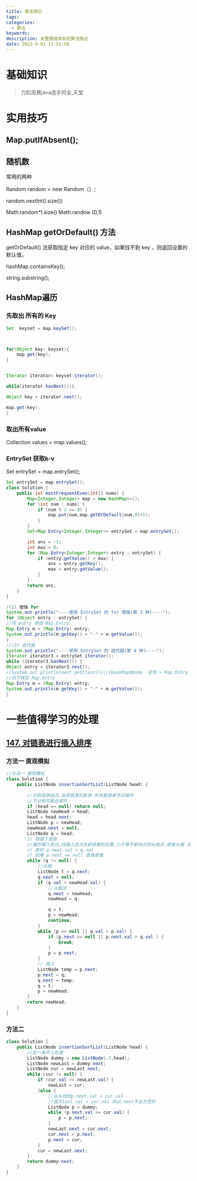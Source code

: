 ```yaml
---
title: 算法随记
tags:
categories:
  - 算法
keywords: 
description: 未整理成体系的算法随记
date: 2022-9-01 11:51:56
---
```






# 基础知识



> 力扣周赛java选手阿全,天堂



# 实用技巧

## Map.putIfAbsent();

## 随机数

常用的两种

Random random = new Random（）;

random.nextInt(l.size())

Math.random*l.size()   Math.randow [0,1)

## HashMap getOrDefault() 方法

getOrDefault() 法获取指定 key 对应的 value，如果找不到 key ，则返回设置的默认值。

hashMap.containsKey();

string.substring();

## HashMap遍历



###  先取出 所有的 Key 

```java
Set  keyset = map.keySet();



for(Object key: keyset){
	map.get(key);
}


Iterator iterator= keyset.iterator();

while(iterator.hasNext()){

Object key = iterator.next();

map.get(key);
}
```



### 取出所有value

Collection values = map.values();

### EntrySet 获取k-v

Set entrySet = map.entrySet();

```java
Set entrySet = map.entrySet();
class Solution {
    public int mostFrequentEven(int[] nums) {
        Map<Integer,Integer> map = new HashMap<>();
        for (int num : nums) {
            if (num % 2 == 0) {
                map.put(num,map.getOrDefault(num,0)+1);
            }
        }
        Set<Map.Entry<Integer,Integer>> entrySet = map.entrySet();

        int ans = -1;
        int max = 0;
        for (Map.Entry<Integer,Integer> entry : entrySet) {
            if (entry.getValue() > max) {
                ans = entry.getKey();
                max = entry.getValue();
            }
        }
        return ans;
    }
}

/(1) 增强 for
System.out.println("----使用 EntrySet 的 for 增强(第 3 种)----");
for (Object entry : entrySet) {
//将 entry 转成 Map.Entry
Map.Entry m = (Map.Entry) entry;
System.out.println(m.getKey() + "-" + m.getValue());
}
//(2) 迭代器
System.out.println("----使用 EntrySet 的 迭代器(第 4 种)----");
Iterator iterator3 = entrySet.iterator();
while (iterator3.hasNext()) {
Object entry = iterator3.next();
//System.out.println(next.getClass());//HashMap$Node -实现-> Map.Entry (getKey,getValue)
//向下转型 Map.Entry
Map.Entry m = (Map.Entry) entry;
System.out.println(m.getKey() + "-" + m.getValue());
}


```

# 一些值得学习的处理

## [147. 对链表进行插入排序](https://leetcode.cn/problems/insertion-sort-list/)

### 方法一 直观模拟

```java
//方法一 直观模拟
class Solution {
    public ListNode insertionSortList(ListNode head) {
        
        //分割成单结点,去除链表的影响 所有都是单节点操作
        //不分割可能会成环
        if (head == null) return null;
        ListNode newHead = head;
        head = head.next;
        ListNode p = newHead;
        newHead.next = null;
        ListNode q = head;
        // 梳理下思路
        //遍历输入结点,找输入结点在新链表的位置,小于等于新结点的头结点 直接头插 大于则往后遍历,
        // 直到 p.next.val > q.val
        // 如果 p.next == null 直接尾插
        while (q != null) {
            //头插
            ListNode t = q.next;
            q.next = null;
            if (q.val < newHead.val) {
                //头插法
                q.next = newHead;
                newHead = q;

                q = t;
                p = newHead;
                continue;
            }
            while (p == null || q.val > p.val) {
                if (p.next == null || p.next.val > q.val ) {
                    break;
                }
                p = p.next;
            }
            // 插入
            ListNode temp = p.next;
            p.next = q;
            q.next = temp;
            q = t;
            p = newHead;
        }
        return newHead;
    }
}
```

### 方法二

```java
class Solution {
    public ListNode insertionSortList(ListNode head) {
        //在一条环上处理
        ListNode dummy = new ListNode(-1,head);
        ListNode newLast = dummy.next;
        ListNode cur = newLast.next;
        while (cur != null) {
            if (cur.val >= newLast.val) {
                newLast = cur;   
            }else {
                //从头找到p.next.val > cur.val
                //因为last.val > cur.val 所以.next不会为空的
                ListNode p = dummy;
                while (p.next.val <= cur.val) {
                    p = p.next;
                }
                newLast.next = cur.next;
                cur.next = p.next;
                p.next = cur;
            }
            cur = newLast.next;
        }
        return dummy.next;
    }
}
```
